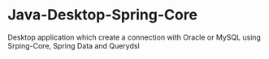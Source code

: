 Java-Desktop-Spring-Core
========================

Desktop application which create a connection with Oracle or MySQL using Srping-Core, Spring Data and Querydsl
